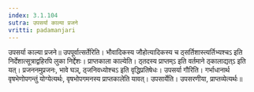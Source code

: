 ```yaml
---
index: 3.1.104
sutra: उपसर्या काल्या प्रजने
vritti: padamanjari
---
```


 उपसर्या काल्या प्रजने॥ उपपूर्वात्सर्तेरिति। भौवादिकस्य जौहोत्यादिकस्य च ठ्सर्तिशास्त्यर्तिभ्यश्चऽ इति निर्देशात्सूत्राद्वहिरपि लुका निर्द्देशः। प्राप्तकाला काल्येति। ठ्तदस्य प्राप्तम्ऽ इति वर्तमाने ठ्कालाद्यत्ऽ इति यत्। प्रजननमुप्रजनः, भावे घञ्, ठ्जनिवध्योश्चऽ इति वृद्धिप्रतिषेधः। उपसर्या गौरिति। गर्भाधानार्थ वृषभेणोपगन्तुं योग्येत्यर्थः, वृषभोपगमनस्य प्राप्तकालेति यावत्। उपसार्येति। उपसरणीया, प्राप्तव्येत्यर्थः॥